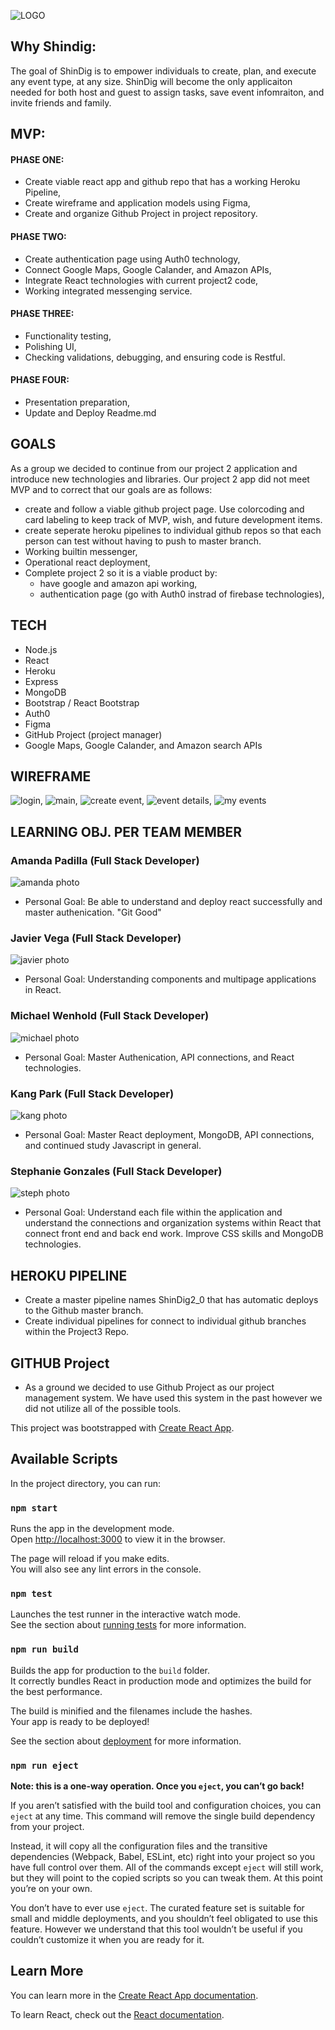 ![LOGO](/client/screenshots/LOGO.png)

## Why  Shindig: 
The goal of ShinDig is to empower individuals to create, plan, and execute any event type, at any size. ShinDig will become the only applicaiton needed for both host and guest to assign tasks, save event infomraiton, and invite friends and family. 

## MVP:
#### PHASE ONE:
- Create viable react app and github repo that has a working Heroku Pipeline,
- Create wireframe and application models using Figma, 
- Create and organize Github Project in project repository. 

#### PHASE TWO: 
- Create authentication page using Auth0 technology, 
- Connect Google Maps, Google Calander, and Amazon APIs, 
- Integrate React technologies with current project2 code,
- Working integrated messenging service. 

#### PHASE THREE: 
- Functionality testing, 
- Polishing UI, 
- Checking validations, debugging, and ensuring code is Restful. 

#### PHASE FOUR: 
- Presentation preparation, 
- Update and Deploy Readme.md 

## GOALS
As a group we decided to continue from our project 2 application and introduce new technologies and libraries. Our project 2 app did not meet MVP and to correct that our goals are as follows: 
- create and follow a viable github project page. Use colorcoding and card labeling to keep track of MVP, wish, and future development items. 
- create seperate heroku pipelines to individual github repos so that each person can test without having to push to master branch. 
- Working builtin messenger,
- Operational react deployment, 
- Complete project 2 so it is a viable product by: 
    - have google and amazon api working, 
    - authentication page (go with Auth0 instrad of firebase technologies),


## TECH 
- Node.js
- React 
- Heroku
- Express 
- MongoDB 
- Bootstrap / React Bootstrap
- Auth0
- Figma
- GitHub Project (project manager) 
- Google Maps, Google Calander, and Amazon search APIs 

## WIREFRAME
![login](client/screenshots/login.png),
![main](client/screenshots/main.png),
![create event](client/screenshots/createEvent.png),
![event details](client/screenshots/eventDetails.png),
![my events](client/screenshots/myEvents.png)

## LEARNING OBJ. PER TEAM MEMBER
### Amanda Padilla (Full Stack Developer)
![amanda photo](client/screenshots/amanda.png)
- Personal Goal: Be able to understand and deploy react successfully and master authenication. "Git Good"

### Javier Vega (Full Stack Developer)
![javier photo](client/screenshots/javier.png)
- Personal Goal: Understanding components and multipage applications in React. 

### Michael Wenhold (Full Stack Developer)
![michael photo](client/screenshots/michael.png)
- Personal Goal: Master Authenication, API connections, and React technologies. 

### Kang Park (Full Stack Developer)
![kang photo](client/screenshots/kang.png)
- Personal Goal: Master React deployment, MongoDB, API connections, and continued study Javascript in general. 

### Stephanie Gonzales (Full Stack Developer)
![steph photo](client/screenshots/steph.png)
- Personal Goal: Understand each file within the application and understand the connections and organization systems within React that connect front end and back end work. Improve CSS skills and MongoDB technologies. 


## HEROKU PIPELINE 
- Create a master pipeline names ShinDig2_0 that has automatic deploys to the Github master branch. 
- Create individual pipelines for connect to individual github branches within the Project3 Repo. 


## GITHUB Project
- As a ground we decided to use Github Project as our project management system. We have used this system in the past however we did not utilize all of the possible tools. 













This project was bootstrapped with [Create React App](https://github.com/facebook/create-react-app).

## Available Scripts

In the project directory, you can run:

### `npm start`

Runs the app in the development mode.<br>
Open [http://localhost:3000](http://localhost:3000) to view it in the browser.

The page will reload if you make edits.<br>
You will also see any lint errors in the console.

### `npm test`

Launches the test runner in the interactive watch mode.<br>
See the section about [running tests](https://facebook.github.io/create-react-app/docs/running-tests) for more information.

### `npm run build`

Builds the app for production to the `build` folder.<br>
It correctly bundles React in production mode and optimizes the build for the best performance.

The build is minified and the filenames include the hashes.<br>
Your app is ready to be deployed!

See the section about [deployment](https://facebook.github.io/create-react-app/docs/deployment) for more information.

### `npm run eject`

**Note: this is a one-way operation. Once you `eject`, you can’t go back!**

If you aren’t satisfied with the build tool and configuration choices, you can `eject` at any time. This command will remove the single build dependency from your project.

Instead, it will copy all the configuration files and the transitive dependencies (Webpack, Babel, ESLint, etc) right into your project so you have full control over them. All of the commands except `eject` will still work, but they will point to the copied scripts so you can tweak them. At this point you’re on your own.

You don’t have to ever use `eject`. The curated feature set is suitable for small and middle deployments, and you shouldn’t feel obligated to use this feature. However we understand that this tool wouldn’t be useful if you couldn’t customize it when you are ready for it.

## Learn More

You can learn more in the [Create React App documentation](https://facebook.github.io/create-react-app/docs/getting-started).

To learn React, check out the [React documentation](https://reactjs.org/).


